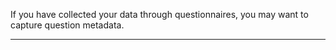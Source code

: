 
If you have collected your data through questionnaires, you may want to capture question metadata.

---
